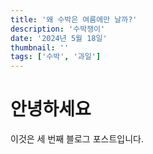 ```yaml
---
title: '왜 수박은 여름에만 날까?'
description: '수박쟁이'
date: '2024년 5월 18일'
thumbnail: ''
tags: ['수박', '과일']
---
```


# 안녕하세요

이것은 세 번째 블로그 포스트입니다.
